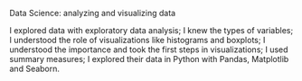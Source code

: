 Data Science: analyzing and visualizing data

I explored data with exploratory data analysis;
I knew the types of variables;
I understood the role of visualizations like histograms and boxplots;
I understood the importance and took the first steps in visualizations;
I used summary measures;
I explored their data in Python with Pandas, Matplotlib and Seaborn.
